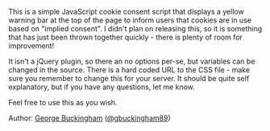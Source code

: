 This is a simple JavaScript cookie consent script that displays a yellow warning bar at the top of the page to inform users that cookies are in use based on "implied consent". I didn't plan on releasing this, so it is something that has just been thrown together quickly - there is plenty of room for improvement!

It isn't a jQuery plugin, so there an no options per-se, but variables can be changed in the source. There is a hard coded URL to the CSS file - make sure you remember to change this for your server. It should be quite self explanatory, but if you have any questions, let me know.

Feel free to use this as you wish.

Author: [George Buckingham](http://georgebuckingham.com) ([@gbuckingham89](http://www.twitter.com/gbuckingham89))